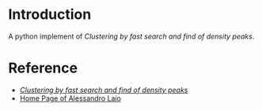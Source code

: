 ﻿# Introduction

A python implement of *Clustering by fast search and find of density peaks*.



# Reference

* [*Clustering by fast search and find of density peaks*](https://www.science.org/doi/10.1126/science.1242072)
* [Home Page of Alessandro Laio](https://people.sissa.it/~laio/Research/Res_clustering.php)
